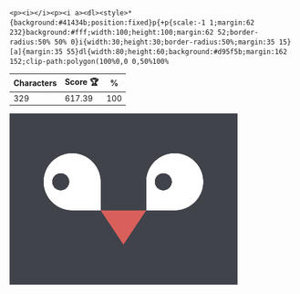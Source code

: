 `<p><i></i><p><i a><dl><style>*{background:#41434b;position:fixed}p{+p{scale:-1 1;margin:62 232}background:#fff;width:100;height:100;margin:62 52;border-radius:50% 50% 0}i{width:30;height:30;border-radius:50%;margin:35 15}[a]{margin:35 55}dl{width:80;height:60;background:#d95f5b;margin:162 152;clip-path:polygon(100%0,0 0,50%100%`

| Characters | Score 🏆 | %   |
| ---------- | -------- | --- |
| 329        | 617.39   | 100 |

![](/2025/Aug2025/17/20250817.png)
